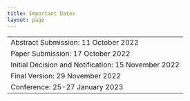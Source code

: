 ```yaml
---
title: Important Dates
layout: page
---
```


<div class="container"></div>
<style> td{min-width:12em} td+td{padding-left:10px;}</style>


<table>
  <tbody>
    <tr><td>Abstract Submission: 11 October 2022</td></tr>
    <tr><td>Paper Submission: 17 October 2022</td></tr>
    <tr><td>Initial Decision and Notification: 15 November 2022</td></tr>
    <tr><td>Final Version: 29 November 2022</td></tr>
    <tr><td>Conference: 25-27 January 2023</td></tr>
  </tbody>
</table>
